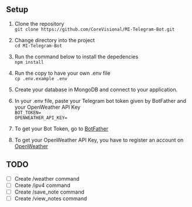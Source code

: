 ## Setup
1. Clone the repository\
`git clone https://github.com/CoreVisional/MI-Telegram-Bot.git`

2. Change directory into the project\
`cd MI-Telegram-Bot`

3. Run the command below to install the depedencies\
`npm install`

4. Run the copy to have your own .env file\
`cp .env.example .env`

5. Create your database in MongoDB and connect to your application.

6. In your .env file, paste your Telegram bot token given by BotFather and your OpenWeather API Key\
`BOT_TOKEN=`\
`OPENWEATHER_API_KEY=`

7. To get your Bot Token, go to [BotFather](https://t.me/botfather)

8. To get your OpenWeather API Key, you have to register an account on [OpenWeather](https://openweathermap.org/)

## TODO
- [ ] Create /weather command
- [ ] Create /ipv4 command
- [ ] Create /save_note command
- [ ] Create /view_notes command
